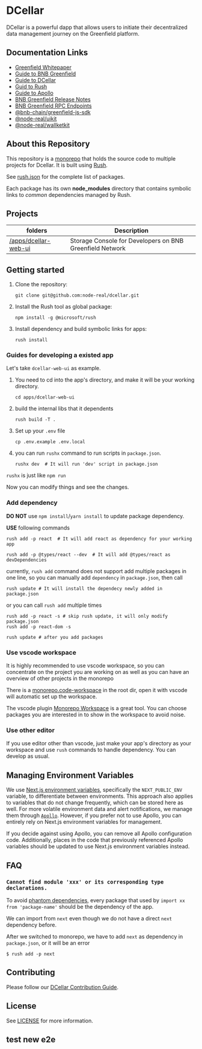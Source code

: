 # DCellar
DCellar is a powerful dapp that allows users to initiate their decentralized data management journey on the Greenfield platform.

## Documentation Links
- [Greenfield Whitepaper](https://github.com/bnb-chain/greenfield-whitepaper)
- [Guide to BNB Greenfield](https://docs.bnbchain.org/greenfield-docs/docs/guide/home)
- [Guide to DCellar](https://docs.nodereal.io/docs/dcellar-get-started)
- [Guid to Rush](https://rushjs.io/pages/intro/welcome/)
- [Guide to Apollo](https://github.com/apolloconfig/apollo)
- [BNB Greenfield Release Notes](https://docs.bnbchain.org/greenfield-docs/docs/release-notes/releaseNotes/#greenfield-v023---testnet-maintenance-upgrade-reset)
- [BNB Greenfield RPC Endpoints](https://docs.bnbchain.org/greenfield-docs/docs/api/endpoints/)
- [@bnb-chain/greenfield-js-sdk](https://docs.bnbchain.org/greenfield-js-sdk/)
- [@node-real/uikit](https://node-real.github.io/uikit/#/guides)
- [@node-real/wallketkit](https://node-real.github.io/walletkit/)


## About this Repository

This repository is a [monorepo](https://en.wikipedia.org/wiki/Monorepo) that holds the source code to multiple projects for Dcellar. It is built using [Rush](http://rushjs.io/).

See [rush.json](./rush.json) for the complete list of packages.

Each package has its own **node_modules** directory that contains symbolic links to _common_ dependencies managed by Rush.

## Projects
|  folders   | Description  |
|  ----  | ----  |
| [/apps/dcellar-web-ui](./apps/dcellar-web-ui) | Storage Console for Developers on BNB Greenfield Network |


## Getting started

1. Clone the repository:
    ```shell
    git clone git@github.com:node-real/dcellar.git
    ```
2. Install the Rush tool as global package:
    ```shell
    npm install -g @microsoft/rush
    ```
3. Install dependency and build symbolic links for apps:
    ```shell
    rush install
    ```


###  Guides for developing a existed app

Let's take `dcellar-web-ui` as example.
1. You need to cd into the app's directory, and make it will be your working directory.

    ```shell
    cd apps/dcellar-web-ui
    ```

2. build the internal libs that it dependents

    ```shell
    rush build -T .
    ```

3. Set up your `.env` file
    ```shell
    cp .env.example .env.local
    ```
4. you can run `rushx` command to run scripts in `package.json`.

    ```shell
    rushx dev  # It will run 'dev' script in package.json
    ```

`rushx` is just like `npm run`

Now you can modify things and see the changes.


### Add dependency

**DO NOT** use `npm install`/`yarn install` to update package dependency.

**USE** following commands

```shell
rush add -p react  # It will add react as dependency for your working app

rush add -p @types/react --dev  # It will add @types/react as devDependencies

```

currently, `rush add` command does not support add multiple packages in one line,
so you can manually add `dependency` in `package.json`, then call

```shell
rush update # It will install the dependecy newly added in package.json
```

or you can call `rush add` multiple times

```shell
rush add -p react -s # skip rush update, it will only modify package.json
rush add -p react-dom -s

rush update # after you add packages
```

### Use vscode workspace

It is highly recommended to use vscode workspace, so you can concentrate on the project you are working on as well as you can have an overview of other projects in the monorepo

There is a [monorepo.code-workspace](./monorepo.code-workspace) in the root dir, open it with vscode will automatic set up the workspace.

The vscode plugin [Monorepo Workspace](https://marketplace.visualstudio.com/items?itemName=folke.vscode-monorepo-workspace) is a great tool. You can choose packages you are interested in to show in the workspace to avoid noise.

### Use other editor

If you use editor other than vscode, just make your app's directory as your workspace and use `rush` commands to handle dependency. You can develop as usual.

## Managing Environment Variables
We use [Next.js environment variables](https://nextjs.org/docs/pages/building-your-application/configuring/environment-variables), specifically the `NEXT_PUBLIC_ENV` variable, to differentiate between environments. This approach also applies to variables that do not change frequently, which can be stored here as well. For more volatile environment data and alert notifications, we manage them through [`Apollo`](https://www.apolloconfig.com/#/). However, if you prefer not to use Apollo, you can entirely rely on Next.js environment variables for management.

If you decide against using Apollo, you can remove all Apollo configuration code. Additionally, places in the code that previously referenced Apollo variables should be updated to use Next.js environment variables instead.

## FAQ

### `Cannot find module 'xxx' or its corresponding type declarations.`

To avoid [phantom dependencies](https://rushjs.io/pages/advanced/phantom_deps/), every package that used by `import xx from 'package-name'` should be the dependency of the app.

We can import from `next` even though we do not have a direct `next` dependency before.

After we switched to monorepo, we have to add `next` as dependency in `package.json`, or it will be an error

```shell
$ rush add -p next
```

## Contributing
Please follow our [DCellar Contribution Guide](./CONTRIBUTING.md).


## License
See [LICENSE](./LICENSE) for more information.



## test new e2e